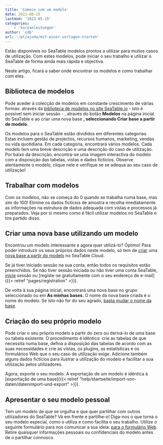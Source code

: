 ```yaml
---
title: 'Comece com um modelo'
date: 2022-08-25
lastmod: '2023-05-15'
categories:
    - 'kurzanleitungen'
author: 'cdb'
url: '/pt/ajuda/mit-einer-vorlagen-starten'
---
```


Estão disponíveis no SeaTable modelos prontos a utilizar para muitos casos de utilização. Com estes modelos, pode iniciar o seu trabalho e utilizar o SeaTable de forma ainda mais rápida e objectiva.

Neste artigo, ficará a saber onde encontrar os modelos e como trabalhar com eles.

## Biblioteca de modelos

Pode aceder à colecção de modelos em constante crescimento de várias formas: através da [biblioteca de modelos no site SeaTable.io](https://seatable.io/pt/vorlagen/) - isto é possível sem iniciar sessão - , através do botão **Modelos** na página inicial do SeaTable e ao criar uma nova base **, seleccionando Criar base a partir de modelo**.

Os modelos para o SeaTable estão divididos em diferentes categorias. Estas incluem gestão de projectos, recursos humanos, marketing, vendas ou vida quotidiana. Em cada categoria, encontrará vários modelos. Cada modelo tem uma breve descrição e uma descrição do caso de utilização. Por baixo da descrição, encontra-se uma imagem interactiva do modelo com a disposição das tabelas, vistas e dados fictícios. Observe atentamente o modelo, clique nele e verifique se se adequa ao seu caso de utilização!

## Trabalhar com modelos

Com os modelos, não se começa do 0 quando se trabalha numa base, mas sim do 100! Elimine os dados fictícios de amostra e recolha imediatamente as informações na estrutura de dados adequada com vistas e processos já preparados. Veja por si mesmo como é fácil utilizar modelos no SeaTable e tire partido disso.

## Criar uma nova base utilizando um modelo

Encontrou um modelo interessante e agora quer utilizá-lo? Óptimo! Para poder introduzir os seus próprios dados neste modelo, só tem de [criar](https://seatable.io/pt/docs/arbeiten-mit-bases/anlegen-einer-base-mithilfe-einer-vorlage/) uma [nova base a partir do modelo](https://seatable.io/pt/docs/arbeiten-mit-bases/anlegen-einer-base-mithilfe-einer-vorlage/) no SeaTable Cloud.

Se já tiver iniciado sessão na sua conta, então todos os requisitos estão preenchidos. Se não tiver sessão iniciada ou não tiver uma conta SeaTable, [inicie](https://cloud.seatable.io/) sessão ou [registe-se gratuitamente com o seu endereço de e-mail]({{< relref "pages/registration" >}}).

De volta à sua página inicial, encontrará uma nova base no grupo seleccionado ou em **As minhas bases**. O nome da nova base criada é o nome do modelo. Se isto não for do seu agrado, [basta mudar o nome da base](/pt/docs/handbuch/datenmanagement/bases/#base-umbenennen).

## Criação do seu próprio modelo

Pode criar o seu próprio modelo a partir do zero ou derivá-lo de uma base ou tabela existente. O procedimento é idêntico: crie as tabelas de que necessita numa base, defina a disposição das tabelas de acordo com as suas necessidades e crie as vistas, os plugins, as estatísticas e os formulários Web que o seu caso de utilização exige. Adicione também alguns dados fictícios para ilustrar a utilização do modelo e facilitar a sua utilização pelos utilizadores.

Agora, exporte o seu modelo. A exportação de um modelo é idêntica à [exportação de uma base]({{< relref "help/startseite/import-von-daten/datenimport-und-export" >}}).

## Apresentar o seu modelo pessoal

Tem um modelo de que se orgulha e que quer partilhar com outros utilizadores do SeaTable? Vá em frente e partilhe-o! Diga-nos o que torna o seu modelo especial, como o utiliza e como facilita o seu trabalho. Utilize o seguinte formulário para nos comunicar a sua ideia: [para o formulário Web](https://cloud.seatable.io/dtable/forms/e41b7a37-adca-48b9-9650-9399f410494f/). Retire quaisquer informações pessoais ou confidenciais do modelo antes de o partilhar connosco.
